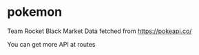 # pokemon
Team Rocket Black Market
Data fetched from https://pokeapi.co/

You can get more API at routes